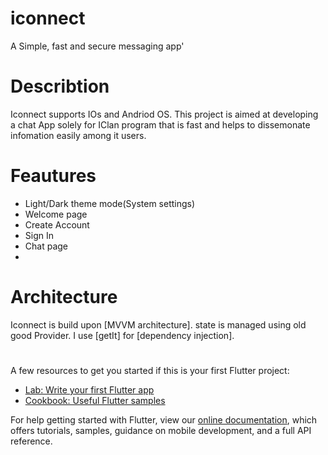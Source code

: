 # iconnect

A Simple, fast and secure messaging app'

# Describtion 

Iconnect supports IOs and Andriod OS. This project is aimed at developing a chat App solely for  IClan program that is fast and helps to dissemonate infomation easily among it users.

# Feautures
- Light/Dark theme mode(System settings)
- Welcome page
- Create Account
- Sign In
- Chat page
- 

# Architecture
Iconnect is build upon [MVVM architecture]. state is managed using old good Provider. 
I use [getIt] for [dependency injection].

# 


A few resources to get you started if this is your first Flutter project:

- [Lab: Write your first Flutter app](https://flutter.dev/docs/get-started/codelab)
- [Cookbook: Useful Flutter samples](https://flutter.dev/docs/cookbook)

For help getting started with Flutter, view our
[online documentation](https://flutter.dev/docs), which offers tutorials,
samples, guidance on mobile development, and a full API reference.
